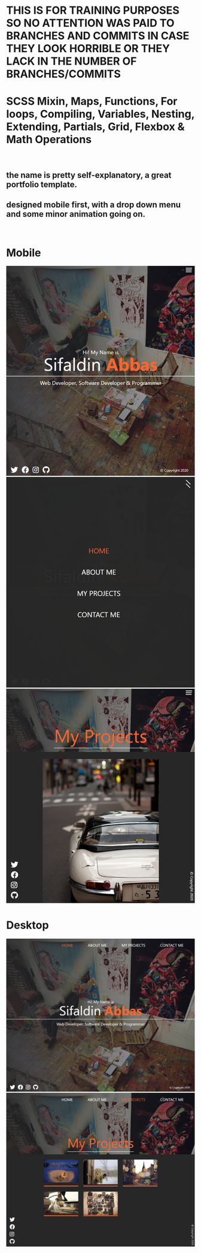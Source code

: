 # THIS IS FOR TRAINING PURPOSES SO NO ATTENTION WAS PAID TO BRANCHES AND COMMITS IN CASE THEY LOOK HORRIBLE OR THEY LACK IN THE NUMBER OF BRANCHES/COMMITS

# SCSS Mixin, Maps, Functions, For loops, Compiling, Variables, Nesting, Extending, Partials, Grid, Flexbox & Math Operations
<br/>

## the name is pretty self-explanatory, a great portfolio template. 
## designed mobile first, with a drop down menu and some minor animation going on.

<br/>

# Mobile 

<img src="./images/snapshot-1.png">
<img src="./images/snapshot-2.png">
<img src="./images/snapshot-3.png">

<br/>

# Desktop

<img src="./images/snapshot-4.png">
<img src="./images/snapshot-5.png">